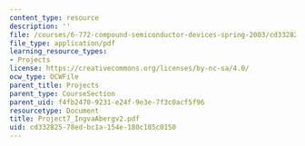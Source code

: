 ```yaml
---
content_type: resource
description: ''
file: /courses/6-772-compound-semiconductor-devices-spring-2003/cd33282578edbc1a154e180c185c0150_Project7_IngvaAbergv2.pdf
file_type: application/pdf
learning_resource_types:
- Projects
license: https://creativecommons.org/licenses/by-nc-sa/4.0/
ocw_type: OCWFile
parent_title: Projects
parent_type: CourseSection
parent_uid: f4fb2470-9231-e24f-9e3e-7f3c0acf5f96
resourcetype: Document
title: Project7_IngvaAbergv2.pdf
uid: cd332825-78ed-bc1a-154e-180c185c0150
---
```

